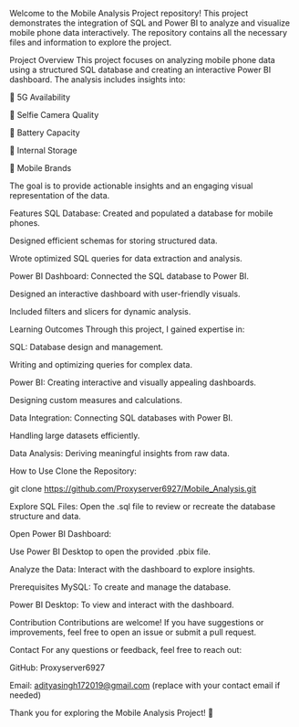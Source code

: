 
Welcome to the Mobile Analysis Project repository! This project demonstrates the integration of SQL and Power BI to analyze and visualize mobile phone data interactively. The repository contains all the necessary files and information to explore the project.

Project Overview
This project focuses on analyzing mobile phone data using a structured SQL database and creating an interactive Power BI dashboard. The analysis includes insights into:

📡 5G Availability

🤳 Selfie Camera Quality

🔋 Battery Capacity

💾 Internal Storage

📱 Mobile Brands

The goal is to provide actionable insights and an engaging visual representation of the data.

Features
SQL Database:
Created and populated a database for mobile phones.

Designed efficient schemas for storing structured data.

Wrote optimized SQL queries for data extraction and analysis.

Power BI Dashboard:
Connected the SQL database to Power BI.

Designed an interactive dashboard with user-friendly visuals.

Included filters and slicers for dynamic analysis.

Learning Outcomes
Through this project, I gained expertise in:

SQL:
Database design and management.

Writing and optimizing queries for complex data.

Power BI:
Creating interactive and visually appealing dashboards.

Designing custom measures and calculations.

Data Integration:
Connecting SQL databases with Power BI.

Handling large datasets efficiently.

Data Analysis:
Deriving meaningful insights from raw data.

How to Use
Clone the Repository:

git clone https://github.com/Proxyserver6927/Mobile_Analysis.git

Explore SQL Files:
Open the .sql file to review or recreate the database structure and data.

Open Power BI Dashboard:

Use Power BI Desktop to open the provided .pbix file.

Analyze the Data:
Interact with the dashboard to explore insights.

Prerequisites
MySQL: To create and manage the database.

Power BI Desktop: To view and interact with the dashboard.

Contribution
Contributions are welcome! If you have suggestions or improvements, feel free to open an issue or submit a pull request.

Contact
For any questions or feedback, feel free to reach out:

GitHub: Proxyserver6927

Email: adityasingh172019@gmail.com (replace with your contact email if needed)


Thank you for exploring the Mobile Analysis Project! 🚀
